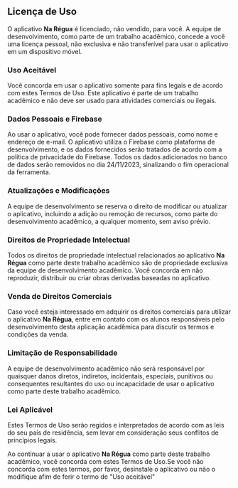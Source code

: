 ## Licença de Uso

O aplicativo **Na Régua** é licenciado, não vendido, para você. A equipe de desenvolvimento, como parte de um trabalho acadêmico, concede a você uma licença pessoal, não exclusiva e não transferível para usar o aplicativo em um dispositivo móvel.

### Uso Aceitável

Você concorda em usar o aplicativo somente para fins legais e de acordo com estes Termos de Uso. Este aplicativo é parte de um trabalho acadêmico e não deve ser usado para atividades comerciais ou ilegais.

### Dados Pessoais e Firebase

Ao usar o aplicativo, você pode fornecer dados pessoais, como nome e endereço de e-mail. O aplicativo utiliza o Firebase como plataforma de desenvolvimento, e os dados fornecidos serão tratados de acordo com a política de privacidade do Firebase. Todos os dados adicionados no banco de dados serão removidos no dia 24/11/2023, sinalizando o fim operacional da ferramenta.

### Atualizações e Modificações

A equipe de desenvolvimento se reserva o direito de modificar ou atualizar o aplicativo, incluindo a adição ou remoção de recursos, como parte do desenvolvimento acadêmico, a qualquer momento, sem aviso prévio.

### Direitos de Propriedade Intelectual

Todos os direitos de propriedade intelectual relacionados ao aplicativo **Na Régua** como parte deste trabalho acadêmico são de propriedade exclusiva da equipe de desenvolvimento acadêmico. Você concorda em não reproduzir, distribuir ou criar obras derivadas baseadas no aplicativo.

### Venda de Direitos Comerciais

Caso você esteja interessado em adquirir os direitos comerciais para utilizar o aplicativo **Na Régua**, entre em contato com os alunos responsáveis pelo desenvolvimento desta aplicação acadêmica para discutir os termos e condições da venda.

### Limitação de Responsabilidade

A equipe de desenvolvimento acadêmico não será responsável por quaisquer danos diretos, indiretos, incidentais, especiais, punitivos ou consequentes resultantes do uso ou incapacidade de usar o aplicativo como parte deste trabalho acadêmico.

### Lei Aplicável

Estes Termos de Uso serão regidos e interpretados de acordo com as leis do seu país de residência, sem levar em consideração seus conflitos de princípios legais.

Ao continuar a usar o aplicativo **Na Régua** como parte deste trabalho acadêmico, você concorda com estes Termos de Uso.Se você não concorda com estes termos, por favor, desinstale o aplicativo ou não o modifique afim de ferir o termo de "Uso aceitável"


